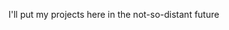 I'll put my projects here in the not-so-distant future
<!---
navybluemd/navybluemd is a ✨ special ✨ repository because its `README.md` (this file) appears on your GitHub profile.
You can click the Preview link to take a look at your changes.
--->
